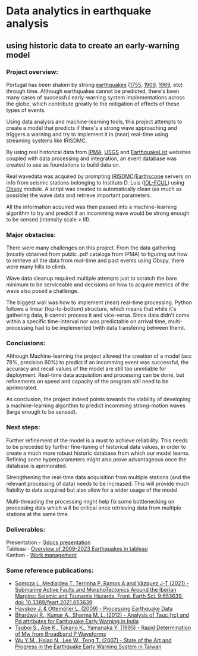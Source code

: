# Data analytics in earthquake analysis
##     using historic data to create an early-warning model

### Project overview:
Portugal has been shaken by strong [earthquakes](https://en.wikipedia.org/wiki/List_of_earthquakes_in_Portugal) ([1755](https://en.wikipedia.org/wiki/1755_Lisbon_earthquake), [1909](https://en.wikipedia.org/wiki/1909_Benavente_earthquake), [1969](https://en.wikipedia.org/wiki/1969_Portugal_earthquake), etc) through time. Although earthquakes cannot be predicted, there's been many cases of successful early-warning system implementations across the globe, which contribute greatly to the mitigation of effects of these types of events.

Using data analysis and machine-learning tools, this project attempts to create a model that predicts if there's a strong wave approaching and triggers a warning and try to implement it in (near) real-time using streaming systems like IRISDMC.

By using real historical data from [IPMA](https://www.ipma.pt/pt/geofisica/sismicidade/), [USGS](https://earthquake.usgs.gov/earthquakes/map/?extent=20.67391,-37.00195&extent=51.17934,33.31055&range=search&sort=oldest&timeZone=utc&search=%7B%22name%22:%22Search%20Results%22,%22params%22:%7B%22starttime%22:%222005-01-01%2000:00:00%22,%22endtime%22:%222024-10-29%2023:59:59%22,%22maxlatitude%22:46.468,%22minlatitude%22:30.487,%22maxlongitude%22:2.197,%22minlongitude%22:-23.687,%22minmagnitude%22:-2,%22orderby%22:%22time%22%7D%7D) and [EarthquakeList](https://earthquakelist.org/portugal/) websites coupled with data processing and integration, an event database was created to use as foundations to build data on.

Real wavedata was acquired by prompting [IRISDMC](https://ds.iris.edu/mda/LX/)/[Earthscope](https://www.earthscope.org/) servers on info from seismic stations belonging to Instituto D. Luis ([IDL-FCUL](https://idl.ciencias.ulisboa.pt/)) using [Obspy](https://docs.obspy.org/index.html) module. A script was created to automatically clean (as much as possible) the wave data and retrieve important parameters.

All the information acquired was then passed into a machine-learning algorithm to try and predict if an incomming wave would be strong enough to be sensed (intensity scale > III).

### Major obstacles:

There were many challenges on this project. From the data gathering (mostly obtained from public .pdf catalogs from IPMA) to figuring out how to retrieve all the data from real-time and past events using Obspy, there were many hills to climb.

Wave data cleanup required multiple attempts just to scratch the bare minimum to be serviceable and decisions on how to acquire metrics of the wave also posed a challenge.

The biggest wall was how to implement (near) real-time processing. Python follows a linear (top-to-bottom) structure, which means that while it's gathering data, it cannot process it and vice-versa. Since data didn't come within a specific time-interval nor was predictable on arrival time, multi-processing had to be implemented (with data transfering between them).

### Conclusions:
Although Machine-learning the project allowed the creation of a model (acc 78%, precision 60%) to predict if an incomming event was successful, the accuracy and recall values of the model are still too unreliable for deployment. Real-time data acquisition and processing can be done, but refinements on speed and capacity of the program still need to be aprimorated.

As conclusion, the project indeed points towards the viability of developing a machine-learning algorithm to predict incomming strong-motion waves (large enough to be sensed).

### Next steps:
Further refinement of the model is a must to achieve reliability. This needs to be preceded by further fine-tuning of historical data values, in order to create a much more robust historic database from which our model learns. Refining some hyperparameters might also prove advantageous once the database is aprimorated.

Strengthening the real-time data acquisition from multiple stations (and the relevant processing of data) needs to be increased. This will provide much fiability to data acquired but also allow for a wider usage of the model.

Multi-threading the processing might help fix some bottlenecking on processing data which will be critical once retrieving data from multiple stations at the same time.

### Deliverables:

Presentation - [Gdocs presentation](https://docs.google.com/presentation/d/1mfNBHb25qzymuxEZuQ3XqDP8nWq9iWIRDuMScPlRra4/edit?usp=sharing) <br>
Tableau - [Overview of 2009-2023 Earthquakes in tableau](https://public.tableau.com/views/Overview_17309892235290/Dashboard1?:language=en-US&publish=yes&:sid=&:redirect=auth&:display_count=n&:origin=viz_share_link)<br>
Kanban - [Work management](https://trello.com/invite/b/6717f6d1cbc0a1676b4a993f/ATTI641475a5e753919737745911417fa1b1302B2F1C/ews)<br>

### Some reference publications: 

- [Somoza L, Medialdea T, Terrinha P, Ramos A and Vázquez J-T (2021) - Submarine Active Faults and MorphoTectonics Around the Iberian Margins: Seismic and Tsunamis Hazards. Front. Earth Sci. 9:653639. doi: 10.3389/feart.2021.653639](https://www.frontiersin.org/journals/earth-science/articles/10.3389/feart.2021.653639/full)<br>
- [Havskov J. & Ottemöller L. (2009) - Processing Earthquake Data ](https://www.geo.uib.no/seismo/SOFTWARE/DOCUMENTATION/processing_earthquake_data.pdf)<br>
- [Bhardwaj R., Kumar A., Sharma M. L. (2012) - Analysis of Tauc (τc) and Pd attributes for Earthquake Early Warning in India](https://www.iitk.ac.in/nicee/wcee/article/WCEE2012_0696.pdf)<br>
- [Tsuboi S., Abe K., Takano K., Yamanaka Y. (1995) - Rapid Determination of Mw from Broadband P Waveforms](https://pubs.geoscienceworld.org/ssa/bssa/article/85/2/606/119958/Rapid-determination-of-Mw-from-broadband-P)<br>
- [Wu Y.M., Hsiao N., Lee W., Teng T. (2007) - State of the Art and Progress in the Earthquake Early Warning System in Taiwan](https://www.researchgate.net/publication/238676886_14_State_of_the_Art_and_Progress_in_the_Earthquake_Early_Warning_System_in_Taiwan)<br>